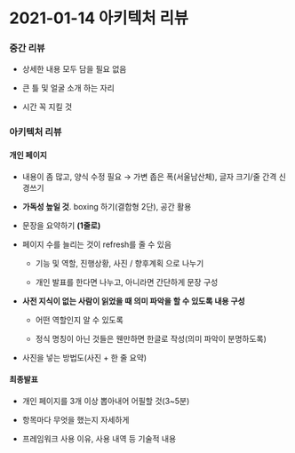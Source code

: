 # 2021-01-14 아키텍처 리뷰

### 중간 리뷰

- 상세한 내용 모두 담을 필요 없음

- 큰 틀 및 얼굴 소개 하는 자리

- 시간 꼭 지킬 것

### 아키텍처 리뷰

#### 개인 페이지 

- 내용이 좀 많고, 양식 수정 필요 → 가변 좁은 폭(서울남산체), 글자 크기/줄 간격 신경쓰기

- __가독성 높일 것__. boxing 하기(결합형 2단), 공간 활용

- 문장을 요약하기 **(1줄로)**

- 페이지 수를 늘리는 것이 refresh를 줄 수 있음

   - 기능 및 역할, 진행상황, 사진 / 향후계획  으로 나누기

   - 개인 발표를 한다면 나누고, 아니라면  간단하게 문장 구성

- __사전 지식이 없는 사람이 읽었을 때 의미 파악을 할 수 있도록 내용 구성__

   - 어떤 역할인지 알 수 있도록

   - 정식 명칭이 아닌 것들은 웬만하면 한글로 작성(의미 파악이 분명하도록)

- 사진을 넣는 방법도(사진 + 한 줄 요약)

#### 최종발표 

- 개인 페이지를 3개 이상 뽑아내어 어필할 것(3~5분)

- 항목마다 무엇을 했는지 자세하게 

- 프레임워크 사용 이유, 사용 내역 등 기술적 내용

